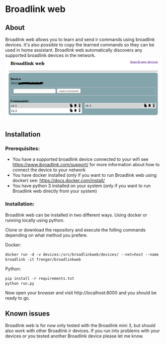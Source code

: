 # Broadlink web

## About
Broadlink web allows you to learn and send ir commands using broadlink devices. It's also possible to copy the learned commands so they can be used in home assistant. Broadlink web automatically discovers any supported broadlink devices in the network.
![Screen](broadlinkweb/static/img/screen.png)

## Installation
### Prerequisites:
* You have a supported broadlink device connected to your wifi see https://www.ibroadlink.com/support/ for more information about how to connect the device to your network
* You have docker installed (only if you want to run Broadlink web using docker) see: https://docs.docker.com/install/
* You have python 3 installed on your system (only if you want to run Broadlink web directly from your system)

### Installation:
Broadlink web can be installed in two different ways. Using docker or running locally using python.

Clone or download the repository and execute the folling commands depending on what method you prefere.

Docker:
```
docker run -d -v devices:/src/broadlinkweb/devices/ --net=host --name broadlink -it frenger/broadlinkweb
```

Python:
```
pip install -r requirements.txt
python run.py
```

Now open your browser and visit http://localhost:8000 and you should be ready to go.

## Known issues
Broadlink web is for now only tested with the Broadlink mini 3, but should also work with other Broadlink ir devices. If you run into problems with your devices or you tested another Broadlink device please let me know.
